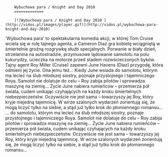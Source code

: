 
        Wybuchowa para / Knight and Day 2010 
        =============
        
        [![Wybuchowa para / Knight and Day 2010 ](http://vidos.pl/images/player.gif)](http://vidos.pl/wybuchowa-para-knight-and-day-2010)
        
        
 'Wybuchowa para' to spektakularna komedia akcji, w której Tom Cruise wciela się w rolę tajnego agenta, a Cameron Diaz gra kobietę wciągniętą w śmiertelnie groźną rozgrywkę służb specjalnych. Porwanie w biały dzień, strzelanina na autostradzie, przymusowe lądowanie samolotu na polu kukurydzy, ucieczka na motorze przed stadem rozwścieczonych byków. Tajny agent Roy Miller (Cruise) zapewni June Havens (Diaz) przygodę, która odmieni jej życie. Ona jemu też… Kiedy June wsiada do samolotu, którym ma lecieć na ślub młodszej siostry, poznaje przystojnego i tajemniczego Roya. Samolot nie dolatuje do celu – Roy zabija pilotów i sprowadza maszynę na ziemię… Życie June nabiera rumieńców – przemierza pół świata, cudem unikając czyhających na każdy kroku śmiertelnych niebezpieczeństw. Oczywiście nie jest sama – towarzyszy jej Roy, który kryje niejedną tajemnicę. W wirze szalonych wydarzeń zorientują się, że mogą liczyć tylko na siebie, a stąd już tylko krok do płomiennego romansu…   ... do samolotu, którym ma lecieć na ślub młodszej siostry, poznaje przystojnego i tajemniczego Roya. Samolot nie dolatuje do celu – Roy zabija pilotów i sprowadza maszynę na ziemię… Życie June nabiera rumieńców – przemierza pół świata, cudem unikając czyhających na każdy kroku śmiertelnych niebezpieczeństw. Oczywiście nie jest sama – towarzyszy jej Roy, który kryje niejedną tajemnicę. W wirze szalonych wydarzeń zorientują się, że mogą liczyć tylko na siebie, a stąd już tylko krok do płomiennego romansu…
    